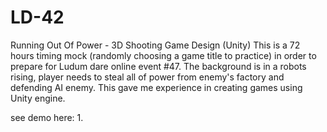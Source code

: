 # LD-42

Running Out Of Power - 3D Shooting Game Design (Unity)
This is a 72 hours timing mock (randomly choosing a game title to practice) in order to prepare for Ludum dare online event #47. The background is in a robots rising, player needs to steal all of power from enemy's factory and defending AI enemy. This gave me experience in creating games using Unity engine.

see demo here:
1.
